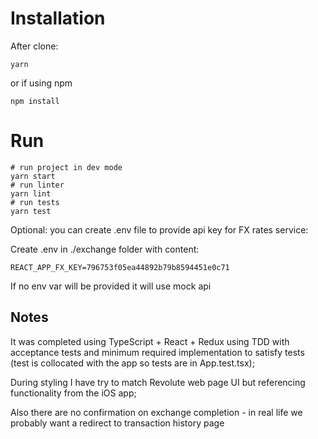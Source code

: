 # Installation

After clone:

```
yarn
```

or if using npm
 
```
npm install
```

# Run
```
# run project in dev mode
yarn start
# run linter
yarn lint
# run tests
yarn test
```

Optional: you can create .env file to provide api key for FX rates service:

Create .env in ./exchange folder with content:
```
REACT_APP_FX_KEY=796753f05ea44892b79b8594451e0c71
```

If no env var will be provided it will use mock api 

## Notes

It was completed using TypeScript + React + Redux using TDD with acceptance tests and minimum required implementation to satisfy tests (test is collocated with the app so tests are in App.test.tsx);

During styling I have try to match Revolute web page UI but referencing functionality from the iOS app;  

Also there are no confirmation on exchange completion - in real life we probably want a redirect to transaction history page   
 